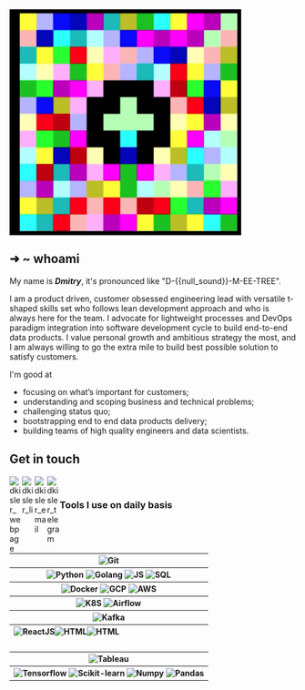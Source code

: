 <img src="./fig/hello_world.png" align="center"/>

## ➜  ~ whoami

My name is <em><strong>Dmitry</strong></em>, it's pronounced like "D-{{null_sound}}-M-EE-TREE".

I am a product driven, customer obsessed engineering lead with versatile t-shaped skills set who follows lean development approach and who is always here for the team. I advocate for lightweight processes and DevOps paradigm integration into software development cycle to build end-to-end data products. I value personal growth and ambitious strategy the most, and I am always willing to go the extra mile to build best possible solution to satisfy customers.

I'm good at

- focusing on what’s important for customers;
- understanding and scoping business and technical problems;
- challenging status quo;
- bootstrapping end to end data products delivery;
- building teams of high quality engineers and data scientists.

## Get in touch

<a href="https://linkedin.com/in/dkisler" target="blank"><img align="left" src="https://www.flaticon.com/svg/static/icons/svg/1946/1946488.svg" alt="dkisler_webpage" width="22px"/></a>
<a href="https://www.dkisler.com" target="blank"><img align="left" src="https://cdn.jsdelivr.net/npm/simple-icons@3.0.1/icons/linkedin.svg" alt="dkisler_li" width="22px"/></a>
<a href="mailto:admin@dkisler.com?subject=get%20in%20touch%20from%20github.com" target="blank"><img align="left" src="https://cdn.jsdelivr.net/npm/simple-icons@3.0.1/icons/gmail.svg" alt="dkisler_email" width="22px"/></a>
<a href="https://t.me/dkisler" target="blank"><img align="left" alt="dkisler_telegram" width="22px" src="https://cdn.jsdelivr.net/npm/simple-icons@v3/icons/telegram.svg" /></a>
<br/>


<!-- ![Visitor Count](https://profile-counter.glitch.me/kislerdm/count.svg) -->

### Tools I use on daily basis

<table style="border: 0">
    <tr>
        <th>
            <img align="central" src="https://simpleicons.org/icons/git.svg" alt="Git" height="40px" />
        </th>
    </tr>
    <tr>
        <th>
            <img align="central" src="https://simpleicons.org/icons/python.svg" alt="Python" height="40px" />
            <img align="central" src="https://simpleicons.org/icons/go.svg" alt="Golang" height="40px" />
            <img align="central" src="https://simpleicons.org/icons/javascript.svg" alt="JS" height="40px" />
            <img align="central" src="https://www.flaticon.com/svg/static/icons/svg/3161/3161115.svg" alt="SQL" height="40px" />
        </th>
    </tr>
    <tr>
        <th>
            <img align="central" src="https://simpleicons.org/icons/docker.svg" alt="Docker" height="40px" />
            <img align="central" src="https://simpleicons.org/icons/googlecloud.svg" alt="GCP" height="40px" />
            <img align="central" src="https://simpleicons.org/icons/amazonaws.svg" alt="AWS" height="40px" />
        </th>
    </tr>
    <tr>
        <th>
            <img align="central" src="https://simpleicons.org/icons/kubernetes.svg" alt="K8S" height="40px" />
            <img align="central" src="https://simpleicons.org/icons/apacheairflow.svg" alt="Airflow" height="40px" />
        </th>
    </tr>
    <tr>
        <th>
            <img align="central" src="https://simpleicons.org/icons/apachekafka.svg" alt="Kafka" height="40px" />
        </th>
    </tr>
    <tr>
        <th>
            <img align="left" src="https://simpleicons.org/icons/react.svg" alt="ReactJS" height="40px" />
            <img align="left" src="https://simpleicons.org/icons/html5.svg" alt="HTML" height="40px" />
            <img align="left" src="https://simpleicons.org/icons/css3.svg" alt="HTML" height="40px" />
        </th>
    </tr>
    <tr>
        <th>
            <img align="central" src="https://simpleicons.org/icons/tableau.svg" alt="Tableau" height="40px" />
        </th>
    </tr>
    <tr>
        <th>
            <img align="central" src="https://simpleicons.org/icons/tensorflow.svg" alt="Tensorflow" height="40px" />
            <img align="central" src="https://simpleicons.org/icons/scikit-learn.svg" alt="Scikit-learn" height="40px" />
            <img align="central" src="https://simpleicons.org/icons/numpy.svg" alt="Numpy" height="40px" />
            <img align="central" src="https://simpleicons.org/icons/pandas.svg" alt="Pandas" height="40px" />
        </th>
    </tr>
</table>
